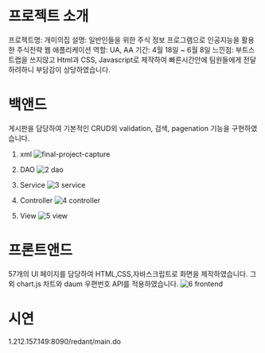 # 프로젝트 소개
프로젝트명: 개미의집
설명: 일반인들을 위한 주식 정보 프로그램으로 인공지능을 활용한 주식전략 웹 애플리케이션
역할: UA, AA
기간: 4월 18일 ~ 6월 8일
느낀점: 부트스트랩을 쓰지않고 Html과 CSS, Javascript로 제작하여 빠른시간안에 팀원들에게 전달하려하니 부담감이 상당하였습니다.

# 백앤드
게시판을 담당하여 기본적인 CRUD외 validation, 검색, pagenation 기능을 구현하였습니다. 
1. xml
![final-project-capture](https://user-images.githubusercontent.com/59987309/83714677-67688700-a666-11ea-982f-19a7573f03ee.jpg)

2. DAO
![2 dao](https://user-images.githubusercontent.com/59987309/83723393-989e8280-a679-11ea-876b-6b24379c56d3.jpg)

3. Service
![3 service](https://user-images.githubusercontent.com/59987309/83723399-9b00dc80-a679-11ea-8cae-f5887a2d643e.jpg)

4. Controller
![4 controller](https://user-images.githubusercontent.com/59987309/83723402-9d633680-a679-11ea-9d41-7c6dc940a39a.jpg)

5. View
![5 view](https://user-images.githubusercontent.com/59987309/83723408-9f2cfa00-a679-11ea-80bf-37317d5dde46.jpg)

# 프론트앤드
57개의 UI 페이지를 담당하여 HTML,CSS,자바스크립트로 화면을 제작하였습니다. 
그외 chart.js 차트와 daum 우편번호 API를 적용하였습니다.
![6 frontend](https://user-images.githubusercontent.com/59987309/83732248-b9210980-a686-11ea-9dfe-19b401bfb7bc.jpg)

# 시연
1.212.157.149:8090/redant/main.do
